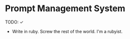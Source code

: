 Prompt Management System
========================
TODO: ✓

* Write in ruby. Screw the rest of the world. I'm a rubyist.
